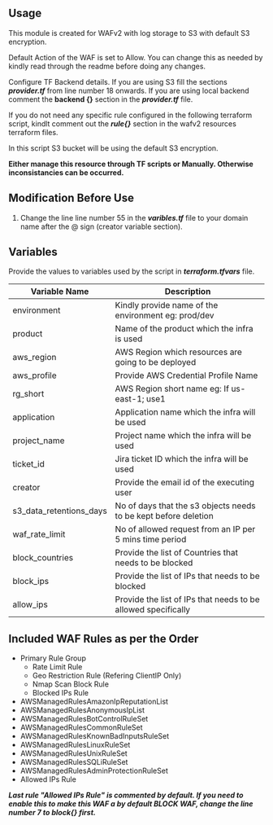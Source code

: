 ## Usage

This module is created for WAFv2 with log storage to S3 with default S3 encryption.

Default Action of the WAF is set to Allow. You can change this as needed by kindly read through the readme before doing any changes. 

Configure TF Backend details. If you are using S3 fill the sections ***provider.tf*** from line number 18 onwards. If you are using local backend comment the **backend {}** section in the ***provider.tf*** file.

If you do not need any specific rule configured in the following terraform script, kindlt comment out the ***rule{}*** section in the wafv2 resources terraform files. 

In this script S3 bucket will be using the default S3 encryption. 

**Either manage this resource through TF scripts or Manually. Otherwise inconsistancies can be occurred.**

## Modification Before Use

1) Change the line line number 55 in the ***varibles.tf*** file to your domain name after the @ sign (creator variable section).

## Variables 

Provide the values to variables used by the script in ***terraform.tfvars*** file.

| Variable Name             | Description |
|---------------            |-------------|
|environment                | Kindly provide name of the environment eg: prod/dev |
|product                    | Name of the product which the infra is used         |
|aws_region                 | AWS Region which resources are going to be deployed |
|aws_profile                | Provide AWS Credential Profile Name |
|rg_short                   | AWS Region short name eg: If us-east-1; use1 |
|application                | Application name which the infra will be used |
|project_name               | Project name which the infra will be used |
|ticket_id                  | Jira ticket ID which the infra will be used |
|creator                    | Provide the email id of the executing user |
|s3_data_retentions_days    | No of days that the s3 objects needs to be kept before deletion |
|waf_rate_limit             | No of allowed request from an IP per 5 mins time period |
|block_countries            | Provide the list of Countries that needs to be blocked |
|block_ips                  | Provide the list of IPs that needs to be blocked |
|allow_ips                  | Provide the list of IPs that needs to be allowed specifically |



## Included WAF Rules as per the Order

- Primary Rule Group
  - Rate Limit Rule
  - Geo Restriction Rule (Refering ClientIP Only)
  - Nmap Scan Block Rule
  - Blocked IPs Rule
- AWSManagedRulesAmazonIpReputationList
- AWSManagedRulesAnonymousIpList
- AWSManagedRulesBotControlRuleSet
- AWSManagedRulesCommonRuleSet
- AWSManagedRulesKnownBadInputsRuleSet
- AWSManagedRulesLinuxRuleSet
- AWSManagedRulesUnixRuleSet
- AWSManagedRulesSQLiRuleSet
- AWSManagedRulesAdminProtectionRuleSet
- Allowed IPs Rule 

***Last rule "Allowed IPs Rule" is commented by default. If you need to enable this to make this WAF a by default BLOCK WAF, change the line number 7 to block{} first.***


